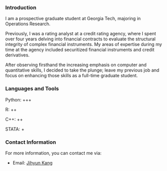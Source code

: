 ### Introduction

I am a prospective graduate student at Georgia Tech, majoring in Operations Research.

Previously, I was a rating analyst at a credit rating agency, where I spent over four years delving into financial contracts to evaluate the structural integrity of complex financial instruments. My areas of expertise during my time at the agency included securitized financial instruments and credit derivatives.

After observing firsthand the increasing emphasis on computer and quantitative skills, I decided to take the plunge; leave my previous job and focus on enhancing those skills as a full-time graduate student.

### Languages and Tools

Python: +++

R:      ++

C++:    ++

STATA:  +

### Contact Information

For more information, you can contact me via:

+ Email: [Jihyun Kang](jihyun.kang.0110@gmail.com, "jihyun.kang.0110@gmail.com")
